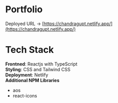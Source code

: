 # Portfolio

Deployed URL -> [https://chandragupt.netlify.app/](https://chandragupt.netlify.app/)
<br>

# Tech Stack

<b>Frontned</b>: Reactjs with TypeScript
<br>
<b>Styling</b>: CSS and Tailwind CSS
<br>
<b>Deployment</b>: Netlify
<br>
<b>Additional NPM Libraries</b>
  - aos
  - react-icons